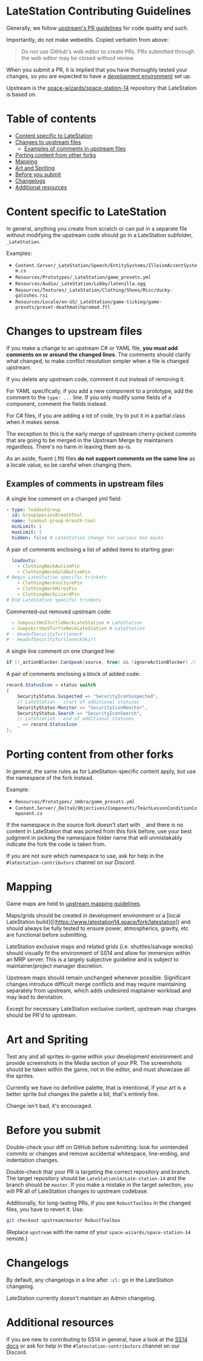 # LateStation Contributing Guidelines

Generally, we follow [upstream's PR guidelines](https://docs.spacestation14.com/en/general-development/codebase-info/pull-request-guidelines.html) for code quality and such.

Importantly, do not make webedits. Copied verbatim from above:
> Do not use GitHub's web editor to create PRs. PRs submitted through the web editor may be closed without review.

When you submit a PR, it is implied that you have thoroughly tested your changes, so you are expected to have a [development environment](https://docs.spacestation14.com/en/general-development/setup/setting-up-a-development-environment.html) set up.

Upstream is the [space-wizards/space-station-14](https://github.com/space-wizards/space-station-14) repository that LateStation is based on.

# Table of contents

<!--ts-->
- [Content specific to LateStation](#content-specific-to-latestation)
- [Changes to upstream files](#changes-to-upstream-files)
  - [Examples of comments in upstream files](#examples-of-comments-in-upstream-files)
- [Porting content from other forks](#porting-content-from-other-forks)
- [Mapping](#mapping)
- [Art and Spriting](#art-and-spriting)
- [Before you submit](#before-you-submit)
- [Changelogs](#changelogs)
- [Additional resources](#additional-resources)
<!--te-->

# Content specific to LateStation

In general, anything you create from scratch or can put in a separate file without modifying the upstream code should go in a LateStation subfolder, `_LateStation`.

Examples:
- `Content.Server/_LateStation/Speech/EntitySystems/IlleismAccentSystem.cs`
- `Resources/Prototypes/_LateStation/game_presets.yml`
- `Resources/Audio/_LateStation/Lobby/latenilla.ogg`
- `Resources/Textures/_LateStation/Clothing/Shoes/Misc/ducky-galoshes.rsi`
- `Resources/Locale/en-US/_LateStation/game-ticking/game-presets/preset-deathmatchpromod.ftl`

# Changes to upstream files

If you make a change to an upstream C# or YAML file, **you must add comments on or around the changed lines**. The comments should clarify what changed, to make conflict resolution simpler when a file is changed upstream.

If you delete any upstream code, comment it out instead of removing it.

For YAML specifically, if you add a new component to a prototype, add the comment to the `type: ...` line.
If you only modify some fields of a component, comment the fields instead.

For C# files, if you are adding a lot of code, try to put it in a partial class when it makes sense.

The exception to this is the early merge of upstream cherry-picked commits that are going to be merged in the Upstream Merge by maintainers regardless. There's no harm in leaving them as-is.

As an aside, fluent (.ftl) files **do not support comments on the same line** as a locale value, so be careful when changing them.

## Examples of comments in upstream files

A single line comment on a changed yml field:
```yml
- type: loadoutGroup
  id: GroupSpeciesBreathTool
  name: loadout-group-breath-tool
  minLimit: 1
  maxLimit: 1
  hidden: false # LateStation change for various Vox masks
```

A pair of comments enclosing a list of added items to starting gear:
```yml
  loadouts:
    - ClothingNeckAutismPin
    - ClothingNeckGoldAutismPin
# Begin LateStation specific trinkets
    - ClothingNeckVulturePin
    - ClothingNeckMirosPin
    - ClothingNeckLizardPin
# End LateStation specific trinkets
```

Commented-out removed upstream code:
```yml
  - JumpsuitHoSTurtleNeckLateStation # LateStation
  - JumpskirtHoSTurtleNeckLateStation # LateStation
# - HeadofSecurityTurtleneck
# - HeadofSecurityTurtleneckSkirt
```

A single line comment on one changed line:
```cs
if (!_actionBlocker.CanSpeak(source, true) && !ignoreActionBlocker) // LateStation change for hypophonia trait
```

A pair of comments enclosing a block of added code:
```cs
record.StatusIcon = status switch
{
    SecurityStatus.Suspected => "SecurityIconSuspected",
    // LateStation - start of additional statuses
    SecurityStatus.Monitor => "SecurityIconMonitor",
    SecurityStatus.Search => "SecurityIconSearch",
    // LateStation - end of additional statuses
    _ => record.StatusIcon
};
```

# Porting content from other forks

In general, the same rules as for LateStation-specific content apply, but use the namespace of the fork instead.

Example:
- `Resources/Prototypes/_Umbra/game_presets.yml`
- `Content.Server/_DeltaV/Objectives/Components/TeachLessonConditionComponent.cs`

If the namespace in the source fork doesn't start with `_` and there is no content in LateStation that was ported from this fork before, use your best judgment in picking the namespace folder name that will unmistakably indicate the fork the code is taken from.

If you are not sure which namespace to use, ask for help in the `#latestation-contributors` channel on our Discord.

# Mapping

Game maps are held to [upstream mapping guidelines](https://docs.spacestation14.com/en/space-station-14/mapping.html).

Maps/grids should be created in development environment or a [local LateStation build]([(https://www.latestation14.space/fork/latestation]) and should always be fully tested to ensure power, atmospherics, gravity, etc are functional before submitting.

LateStation exclusive maps and related grids (i.e. shuttles/salvage wrecks) should visually fit the environment of SS14 and allow for immersion within an MRP server. This is a largely subjective guideline and is subject to maintainer/project manager discretion.

Upstream maps should remain unchanged whenever possible. Significant changes introduce difficult merge conflicts and may require maintaining separately from upstream, which adds undesired maptainer workload and may lead to derotation.

Except for necessary LateStation exclusive content, upstream map changes should be PR'd to upstream.

# Art and Spriting

Test any and all sprites in-game within your development environment and provide screenshots in the Media section of your PR. The screenshots should be taken within the game, not in the editor, and must showcase all the sprites.

Currently we have no definitive palette, that is intentional, if your art is a better sprite but changes the palette a bit, that's entirely fine.

Change isn't bad, it's encouraged.

# Before you submit

Double-check your diff on GitHub before submitting: look for unintended commits or changes and remove accidental whitespace, line-ending, and indentation changes.

Double-check that your PR is targeting the correct repository and branch. The target repository should be `LateStation14/Late-station-14` and the branch should be `master`. If you make a mistake in the target selection, you will PR all of LateStation changes to upstream codebase.

Additionally, for long-lasting PRs, if you see `RobustToolbox` in the changed files, you have to revert it. Use:
```sh
git checkout upstream/master RobustToolbox
```
(Replace `upstream` with the name of your `space-wizards/space-station-14` remote.)

# Changelogs

By default, any changelogs in a line after `:cl:` go in the LateStation changelog.

LateStation currently doesn't maintain an Admin changelog.

# Additional resources

If you are new to contributing to SS14 in general, have a look at the [SS14 docs](https://docs.spacestation14.io/) or ask for help in the `#latestation-contributors` channel on our Discord.
